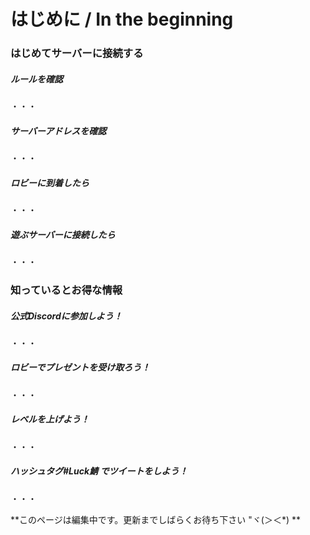 # はじめに / In the beginning

### はじめてサーバーに接続する

##### ルールを確認
・・・  

##### サーバーアドレスを確認
・・・  

##### ロビーに到着したら
・・・  

##### 遊ぶサーバーに接続したら
・・・  

### 知っているとお得な情報

##### 公式Discordに参加しよう！
・・・

##### ロビーでプレゼントを受け取ろう！
・・・

##### レベルを上げよう！
・・・

##### ハッシュタグ#Luck鯖 でツイートをしよう！
・・・


**このページは編集中です。更新までしばらくお待ち下さい "ヾ(＞＜*) **
